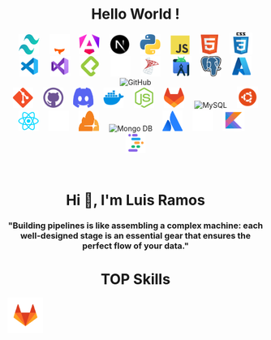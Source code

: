 <div align="center">
  <h1>
    Hello World !
  </h1>  
  <img src="/SVG/tailwind.svg" title="TailwindCSS" alt="TailwindCSS" width="40" height="40"/>
  &nbsp;&nbsp;&nbsp;
  <img src="/SVG/astro.svg" title="Astro" **alt="Astro" width="40" height="40">
  &nbsp;&nbsp;&nbsp;
  <img src="/SVG/angular.svg" title="Angular" alt="Angular" width="40" height="40">
  &nbsp;&nbsp;&nbsp;
  <img src="/SVG/nextJS.svg" title="NextJS" alt="NextJS" width="40" height="40"/>
  &nbsp;&nbsp;&nbsp;
  <img src="/Images/python-logo.png" title="Python" alt="Python" width="40" height="40"/>
  &nbsp;&nbsp;&nbsp;
  <img src="/Images/javascript-logo.svg" title="JavaScript" alt="JavaScript" width="38" height="38"/>
  &nbsp;&nbsp;&nbsp;
  <img src="/Images/html5-logo.svg" title="HTML5" alt="HTML" width="40" height="40"/>
  &nbsp;&nbsp;&nbsp;
  <img src="/Images/css3-logo.svg" title="CSS" alt="CSS" width="44" height="44"/>
  <br>

  <img src="/Images/vscode-logo.svg" title="Visual Studio Code" alt="Git" width="40" height="40"/>
  &nbsp;&nbsp;&nbsp;
  <img src="/Images/visual-studio-logo.svg" title="Visual Studio" alt="Git" width="40" height="40"/>
  &nbsp;&nbsp;&nbsp;
  <img src="/SVG/platzi.svg" title="Platzi" alt="Platzi" width="40" height="40"/>
  &nbsp;&nbsp;&nbsp;
  <img src="/SVG/bash.svg" title="Bash" alt="Bash" width="40" height="40"/>
  &nbsp;&nbsp;&nbsp;
  <img src="/SVG/sqlServer.svg" title="MS-SQL" alt="MS-SQL" width="40" height="40"/>
  &nbsp;&nbsp;&nbsp;
  <img src="/Images/android-studio-logo.svg" title="Android Studio" alt="Android Studio" width="40" height="40"/>
  &nbsp;&nbsp;&nbsp;
  <img src="/SVG/postgres.svg" title="PostgreSQL" alt="PostgreSQL" width="40" height="40"/>
  &nbsp;&nbsp;&nbsp;
  <img src="/SVG/azure.svg" title="Azure" alt="Azure" width="40" height="40"/>

  <br>
  <img src="/Images/earth.gif" title="GitHub" alt="GitHub" width="100" height="100"/>
  <br>
  
  <img src="/Images/git-logo.svg" title="Git" alt="Git" width="40" height="40"/>
  &nbsp;&nbsp;&nbsp;
  <img src="/Images/github-logo-purple.svg" title="GitHub" alt="GitHub" width="40" height="40"/>
  &nbsp;&nbsp;&nbsp;
  <img src="/SVG/discord.svg" title="discord" alt="discord" width="40" height="40"/>
  &nbsp;&nbsp;&nbsp;
  <img src="/SVG/docker.svg" title="Docker" alt="Docker" width="40" height="40"/>
  &nbsp;&nbsp;&nbsp;
  <img src="/Images/nodejs-logo.svg" title="Node JS" alt="Node JS" width="40" height="auto"/>
  &nbsp;&nbsp;&nbsp;
  <img src="/SVG/gitlab.svg" title="Gitlab" alt="Gitlab" width="40" height="auto"/>
  &nbsp;&nbsp;&nbsp;
  <img src="https://www.vectorlogo.zone/logos/mysql/mysql-icon.svg" title="MySql" alt="MySQL" width="40" height="40"/>
  &nbsp;&nbsp;&nbsp;
  <img src="/Images/ubuntu-logo.png" title="Ubuntu" alt="Ubuntu" width="42" height="42"/>
  <br>

  <img src="/Images/reactjs-icon.svg" title="React" alt="Java" width="40" height="auto"/>
  &nbsp;&nbsp;&nbsp;
  <img src="/SVG/openAI.svg" title="OpenAI" alt="OpenAI" width="40" height="40"/>
   &nbsp;&nbsp;&nbsp;
  <img src="/SVG/cloudfare.svg" title="Cloudfare" alt="Cloudfare" width="40" height="40"/>
  &nbsp;&nbsp;&nbsp;
  <img src="https://cdn.worldvectorlogo.com/logos/mongodb-icon-1.svg" title="Mongo DB" alt="Mongo DB" width="40" height="40"/>
  &nbsp;&nbsp;&nbsp;
  <img src="/SVG/atlassian.svg" title="Atlassian" alt="Atlassian" width="40" height="40"/>
  &nbsp;&nbsp;&nbsp;
  <img src="/SVG/copilot.svg" title="Copilot" alt="Copilot" width="40" height="40"/>
  &nbsp;&nbsp;&nbsp;
  <img src="/Images/kotlin-logo.svg" title="Kotlin" alt="Kotlin" width="43" height="auto"/>
  &nbsp;&nbsp;&nbsp;
  <img src="/SVG/idx.svg" title="idx" alt="idx" width="40" height="40"/>
  </div>
<br></br>
<h1 align="center">Hi 👋, I'm Luis Ramos</h1>
<h3 align="center">"Building pipelines is like assembling a complex machine: each well-designed stage is an essential gear that ensures the perfect flow of your data."</h3>

<h1 align="center">TOP Skills</h1>
<img align="center" src="/SVG/glab.gif" href="https://gitlab.com/luis_ramos-ops" title="Gitlab" alt="Gitlab" width="70" height="70"/>

